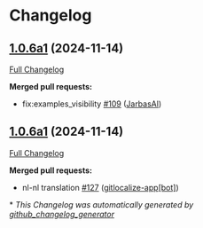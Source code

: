 # Changelog

## [1.0.6a1](https://github.com/OpenVoiceOS/skill-ovos-homescreen/tree/1.0.6a1) (2024-11-14)

[Full Changelog](https://github.com/OpenVoiceOS/skill-ovos-homescreen/compare/1.0.6a1...1.0.6a1)

**Merged pull requests:**

- fix:examples\_visibility [\#109](https://github.com/OpenVoiceOS/skill-ovos-homescreen/pull/109) ([JarbasAl](https://github.com/JarbasAl))

## [1.0.6a1](https://github.com/OpenVoiceOS/skill-ovos-homescreen/tree/1.0.6a1) (2024-11-14)

[Full Changelog](https://github.com/OpenVoiceOS/skill-ovos-homescreen/compare/1.0.5...1.0.6a1)

**Merged pull requests:**

- nl-nl translation [\#127](https://github.com/OpenVoiceOS/skill-ovos-homescreen/pull/127) ([gitlocalize-app[bot]](https://github.com/apps/gitlocalize-app))



\* *This Changelog was automatically generated by [github_changelog_generator](https://github.com/github-changelog-generator/github-changelog-generator)*
